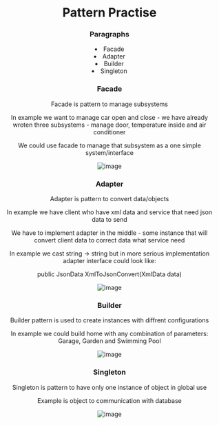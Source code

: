 <!DOCTYPE html>
<html>
<head>
</head>
<body style="margin: auto; text-align: center;">
    
<h1> Pattern Practise </h1>
<p />
<h3>Paragraphs</h3>
<li>Facade</li>
<li>Adapter</li>
<li>Builder</li>
<li>Singleton</li>


 <h3> Facade </h3>
 <p> Facade is pattern to manage subsystems </p>
 <p>In example we want to manage car open and close - we have already wroten three subsystems - manage door, temperature inside and air conditioner</p>
 <p>We could use facade to manage that subsystem as a one simple system/interface</p>

 ![image](https://github.com/kadisin/PatternsPractise/assets/38622355/f896a45c-c3d2-4a7b-befa-2ba848202335)



 <h3> Adapter </h3>
 <p>Adapter is pattern to convert data/objects</p>
 <p>In example we have client who have xml data and service that need json data to send</p>
 <p>We have to implement adapter in the middle - some instance that will convert client data to correct data what service need</p>
 <p>In example we cast string -> string but in more serious implementation adapter interface could look like:</p>
 <p>public JsonData XmlToJsonConvert(XmlData data)</p>

 ![image](https://github.com/kadisin/PatternsPractise/assets/38622355/eb61392e-c24b-4b10-87f8-0e46e2ea7507)


<h3>Builder</h3>
<p>Builder pattern is used to create instances with diffrent configurations</p>
<p>In example we could build home with any combination of parameters: Garage, Garden and Swimming Pool</p>


![image](https://github.com/kadisin/PatternsPractise/assets/38622355/29f6bde6-15c3-4500-b9c2-2f1e9e8efb0d)




<h3> Singleton </h3>
<p>Singleton is pattern to have only one instance of object in global use</p>
<p>Example is object to communication with database</p>


![image](https://github.com/kadisin/PatternsPractise/assets/38622355/e2f8ef60-1b2d-42ab-9976-735f573b002f)


 
</body>
</html>
